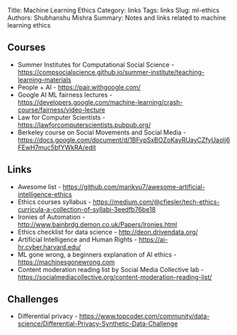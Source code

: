 Title: Machine Learning Ethics
Category: links
Tags: links
Slug: ml-ethics
Authors: Shubhanshu Mishra
Summary: Notes and links related to machine learning ethics

## Courses

* Summer Institutes for Computational Social Science - https://compsocialscience.github.io/summer-institute/teaching-learning-materials
* People + AI - https://pair.withgoogle.com/
* Google AI ML fairness lectures - https://developers.google.com/machine-learning/crash-course/fairness/video-lecture
* Law for Computer Scientists - https://lawforcomputerscientists.pubpub.org/
* Berkeley course on Social Movements and Social Media - https://docs.google.com/document/d/1BFvpSxBOZoKayRUayCZfyUaolj6FEwH7muc5bfYWkRA/edit

## Links

* Awesome list - https://github.com/marikyu7/awesome-artificial-intelligence-ethics
* Ethics courses syllabus - https://medium.com/@cfiesler/tech-ethics-curricula-a-collection-of-syllabi-3eedfb76be18
* Ironies of Automation -  http://www.bainbrdg.demon.co.uk/Papers/Ironies.html
* Ethics checklist for data science - http://deon.drivendata.org/
* Artificial Intelligence and Human Rights - https://ai-hr.cyber.harvard.edu/
* ML gone wrong, a beginners explanation of AI ethics - https://machinesgonewrong.com
* Content moderation reading list by Social Media Collective lab - https://socialmediacollective.org/content-moderation-reading-list/

## Challenges

* Differential privacy - https://www.topcoder.com/community/data-science/Differential-Privacy-Synthetic-Data-Challenge
